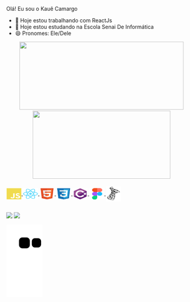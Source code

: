 Olá! Eu sou o Kauê Camargo

- 🔭 Hoje estou trabalhando com ReactJs
- 🌱 Hoje estou estudando na Escola Senai De Informática
- 😄 Pronomes: Ele/Dele

<div align = "center">
  <a href = "https://beacons.ai/zennitte">
  <img height = "180em" width = "435" src="https://github-readme-stats.vercel.app/api?username=Zennitte&show_icons=true&theme=dracula&include_all_commits=true&count_private=true"/>
  <img height = "180em" width = "365" src="https://github-readme-stats.vercel.app/api/top-langs/?username=Zennitte&layout=compact&langs_count=16&theme=dracula"/>
</div>
<div style="display: inline_block"><br>
  <img align="center" alt="Kauê-Js" height="30" width="40" src="https://raw.githubusercontent.com/devicons/devicon/master/icons/javascript/javascript-plain.svg">
  <img align="center" alt="Kauê-React" height="30" width="40" src="https://raw.githubusercontent.com/devicons/devicon/master/icons/react/react-original.svg">
  <img align="center" alt="Kauê-HTML" height="30" width="40" src="https://raw.githubusercontent.com/devicons/devicon/master/icons/html5/html5-original.svg">
  <img align="center" alt="Kauê-CSS" height="30" width="40" src="https://raw.githubusercontent.com/devicons/devicon/master/icons/css3/css3-original.svg">
  <img align="center" alt="Kauê-Csharp" height="30" width="40" src="https://raw.githubusercontent.com/devicons/devicon/master/icons/csharp/csharp-original.svg">
  <img align="center" alt="Kauê-Figma" height="30" width="40" src="https://github.com/devicons/devicon/blob/master/icons/figma/figma-original.svg">
  <img align="center" alt="Kauê-SqlServer" height="40" width="40" src="https://github.com/devicons/devicon/blob/master/icons/microsoftsqlserver/microsoftsqlserver-plain.svg">
</div>
  
  ##
  
<div>
  <a href = "mailto:camargokaue92.contato@gmail.com"><img src = "https://img.shields.io/badge/Gmail-D14836?style=for-the-badge&logo=gmail&logoColor=white" target = "_blank"></a>
  <a href = "https://linkedin.com/in/kauê-camargo-marinho-597842224"><img src = "https://img.shields.io/badge/LinkedIn-0077B5?style=for-the-badge&logo=linkedin&logoColor=white" target = "_blank"></a>
  
  ![Snake animation](https://github.com/Zennitte/Zennitte/blob/output/github-contribution-grid-snake.svg)
</div>

